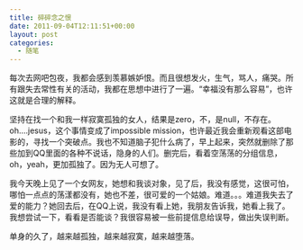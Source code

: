 ```yaml
---
title: 碎碎念之恨
date: 2011-09-04T12:11:51+00:00
layout: post
categories:
  - 随笔
---
```

每次去网吧包夜，我都会感到羡慕嫉妒恨。而且很想发火，生气，骂人，痛哭。所有跟失去常性有关的活动，我都在思想中进行了一遍。“幸福没有那么容易”，也许这就是合理的解释。

坚持在找一个和我一样寂寞孤独的女人，结果是zero，不，是null，不存在。oh….jesus，这个事情变成了impossible mission，也许最近我会重新观看这部电影的，寻找一个突破点。我也不知道脑子犯什么病了，早上起来，突然就删除了那些加到QQ里面的各种不说话，隐身的人们。删完后，看着空荡荡的分组信息，oh，yeah，更加孤独了。因为无人可想了。

我今天晚上见了一个女网友，她想和我谈对象，见了后，我没有感觉，这很可怕，哪怕一点点的荡漾都没有，她也不差，很可爱的一个姑娘。难道。。。难道我失去了爱的能力？她回去后，在QQ上说，我没有看上她，我朋友告诉我，她看上我了。我想尝试一下，看看是否能谈？我很容易被一些前提信息给误导，做出失误判断。

单身的久了，越来越孤独，越来越寂寞，越来越堕落。